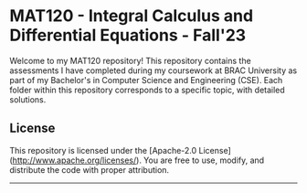 # MAT120 - Integral Calculus and Differential Equations - Fall'23

Welcome to my MAT120 repository! This repository contains the assessments I have completed during my coursework at BRAC University as part of my Bachelor's in Computer Science and Engineering (CSE). Each folder within this repository corresponds to a specific topic, with detailed solutions.


## License

This repository is licensed under the [Apache-2.0 License] (http://www.apache.org/licenses/). You are free to use, modify, and distribute the code with proper attribution.

---
